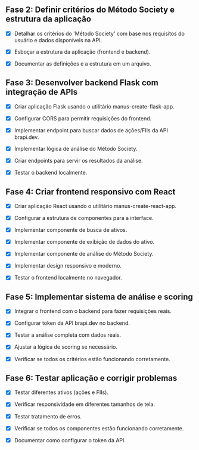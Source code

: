 ## Fase 2: Definir critérios do Método Society e estrutura da aplicação

- [x] Detalhar os critérios do 'Método Society' com base nos requisitos do usuário e dados disponíveis na API.
- [x] Esboçar a estrutura da aplicação (frontend e backend).
- [x] Documentar as definições e a estrutura em um arquivo.


## Fase 3: Desenvolver backend Flask com integração de APIs

- [x] Criar aplicação Flask usando o utilitário manus-create-flask-app.
- [x] Configurar CORS para permitir requisições do frontend.
- [x] Implementar endpoint para buscar dados de ações/FIIs da API brapi.dev.
- [x] Implementar lógica de análise do Método Society.
- [x] Criar endpoints para servir os resultados da análise.
- [x] Testar o backend localmente.


## Fase 4: Criar frontend responsivo com React

- [x] Criar aplicação React usando o utilitário manus-create-react-app.
- [x] Configurar a estrutura de componentes para a interface.
- [x] Implementar componente de busca de ativos.
- [x] Implementar componente de exibição de dados do ativo.
- [x] Implementar componente de análise do Método Society.
- [x] Implementar design responsivo e moderno.
- [x] Testar o frontend localmente no navegador.


## Fase 5: Implementar sistema de análise e scoring

- [x] Integrar o frontend com o backend para fazer requisições reais.
- [x] Configurar token da API brapi.dev no backend.
- [x] Testar a análise completa com dados reais.
- [x] Ajustar a lógica de scoring se necessário.
- [x] Verificar se todos os critérios estão funcionando corretamente.


## Fase 6: Testar aplicação e corrigir problemas

- [x] Testar diferentes ativos (ações e FIIs).
- [x] Verificar responsividade em diferentes tamanhos de tela.
- [x] Testar tratamento de erros.
- [x] Verificar se todos os componentes estão funcionando corretamente.
- [x] Documentar como configurar o token da API.

